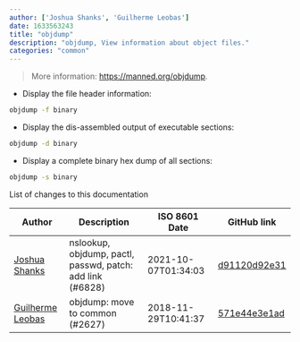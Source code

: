 ```yaml
---
author: ['Joshua Shanks', 'Guilherme Leobas']
date: 1633563243
title: "objdump"
description: "objdump, View information about object files."
categories: "common"
---
```

> More information: <https://manned.org/objdump>.

- Display the file header information:

```bash
objdump -f binary
```

- Display the dis-assembled output of executable sections:

```bash
objdump -d binary
```

- Display a complete binary hex dump of all sections:

```bash
objdump -s binary
```
List of changes to this documentation


Author | Description | ISO 8601 Date | GitHub link
------|-----|-----|-----
[Joshua Shanks](mailto:jjshanks@gmail.com) | nslookup, objdump, pactl, passwd, patch: add link (#6828) | 2021-10-07T01:34:03 | [d91120d92e31](https://github.com/tldr-pages/tldr/commit/d91120d92e31e12fa2bd5723fb386d9fe05438bf)
[Guilherme Leobas](mailto:guilhermeleobas@gmail.com) | objdump: move to common (#2627) | 2018-11-29T10:41:37 | [571e44e3e1ad](https://github.com/tldr-pages/tldr/commit/571e44e3e1ad6cfd27ac2b8789727d8295590bda)

